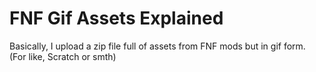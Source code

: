 # FNF Gif Assets Explained

Basically, I upload a zip file full of assets from FNF mods but in gif form. (For like, Scratch or smth)
